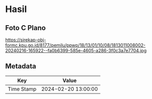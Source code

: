 # Hasil

## Foto C Plano

https://sirekap-obj-formc.kpu.go.id/8177/pemilu/ppwp/18/13/01/10/08/1813011008002-20240216-165922--fa0b6399-585e-4605-a286-3f0c3a7e7704.jpg


## Metadata

| Key        | Value               |
| ---------- | ------------------- |
| Time Stamp | 2024-02-20 13:00:00 |



